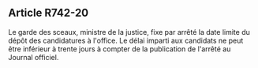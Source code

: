Article R742-20
----
Le garde des sceaux, ministre de la justice, fixe par arrêté la date limite du
dépôt des candidatures à l'office. Le délai imparti aux candidats ne peut être
inférieur à trente jours à compter de la publication de l'arrêté au Journal
officiel.

